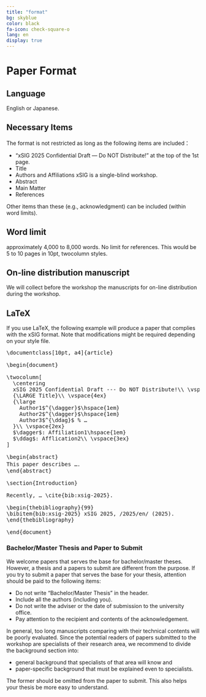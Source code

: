 ```yaml
---
title: "format"
bg: skyblue
color: black
fa-icon: check-square-o
lang: en
display: true
---
```

<a name="format"></a>

# Paper Format

## Language

   English or Japanese.

## Necessary Items

The format is not restricted as long as the following items are included：
- “xSIG 2025 Confidential Draft — Do NOT Distribute!” at the top of the 1st page.
- Title
- Authors and Affiliations xSIG is a single-blind workshop.
- Abstract
- Main Matter
- References

Other items than these (e.g., acknowledgment) can be included (within word limits).

## Word limit

approximately 4,000 to 8,000 words. No limit for references. This would be 5 to 10 pages in 10pt, twocolumn styles.

## On-line distribution manuscript

We will collect before the workshop the manuscripts for on-line distribution during the workshop.

## LaTeX

If you use LaTeX, the following example will produce a paper that complies with the xSIG format. Note that modifications might be required depending on your style file.

<pre>
\documentclass[10pt, a4]{article}

\begin{document}

\twocolumn[
  \centering
  xSIG 2025 Confidential Draft --- Do NOT Distribute!\\ \vspace{5ex}
  {\LARGE Title}\\ \vspace{4ex}
  {\large
    Author1$^{\dagger}$\hspace{1em}
    Author2$^{\dagger}$\hspace{1em}
    Author3$^{\ddag}$ % …
  }\\ \vspace{2ex}
  $\dagger$: Affiliation1\hspace{1em}
  $\ddag$: Afflication2\\ \vspace{3ex}
]

\begin{abstract}
This paper describes …．
\end{abstract}

\section{Introduction}

Recently, … \cite{bib:xsig-2025}.

\begin{thebibliography}{99}
\bibitem{bib:xsig-2025} xSIG 2025, /2025/en/ (2025).
\end{thebibliography}

\end{document}
</pre>

### Bachelor/Master Thesis and Paper to Submit

We welcome papers that serves the base for bachelor/master theses. However, a thesis and a papers to submit are different from the purpose. If you try to submit a paper that serves the base for your thesis, attention should be paid to the following items:

- Do not write “Bachelor/Master Thesis” in the header.
- Include all the authors (including you).
- Do not write the adviser or the date of submission to the university office.
- Pay attention to the recipient and contents of the acknowledgement.

In general, too long manuscripts comparing with their technical contents will be poorly evaluated. Since the potential readers of papers submitted to the workshop are specialists of their research area, we recommend to divide the background section into:

- general background that specialists of that area will know and
- paper-specific background that must be explained even to specialists.

The former should be omitted from the paper to submit. This also helps your thesis be more easy to understand.
